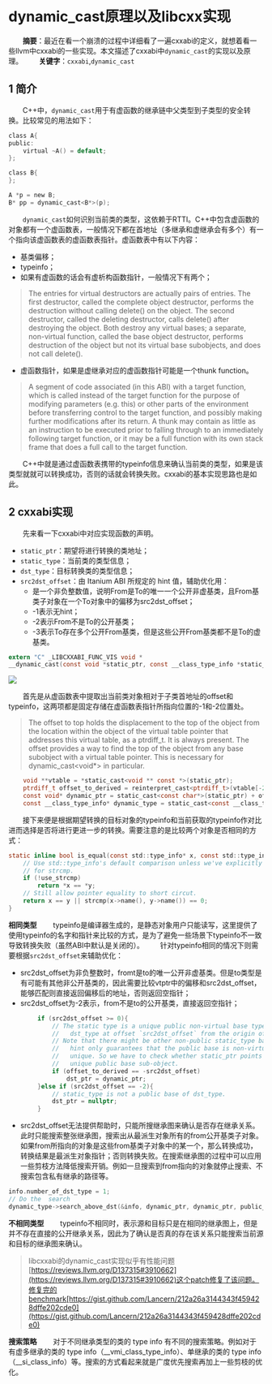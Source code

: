 # dynamic_cast原理以及libcxx实现

&emsp;&emsp;**摘要**：最近在看一个崩溃的过程中详细看了一遍cxxabi的定义，就想着看一些llvm中cxxabi的一些实现。本文描述了cxxabi中```dynamic_cast```的实现以及原理。
&emsp;&emsp;**关键字**：```cxxabi```,```dynamic_cast```

## 1 简介
&emsp;&emsp;C++中，```dynamic_cast```用于有虚函数的继承链中父类型到子类型的安全转换。比较常见的用法如下：
```c
class A{
public:
    virtual ~A() = default;
};

class B{
};

A *p = new B;
B* pp = dynamic_cast<B*>(p);
```

&emsp;&emsp;```dynamic_cast```如何识别当前类的类型，这依赖于RTTI。C++中包含虚函数的对象都有一个虚函数表，一般情况下都在首地址（多继承和虚继承会有多个）有一个指向该虚函数表的虚函数表指针。虚函数表中有以下内容：
- 基类偏移；
- typeinfo；
- 如果有虚函数的话会有虚析构函数指针，一般情况下有两个；
> The entries for virtual destructors are actually pairs of entries. The first destructor, called the complete object destructor, performs the destruction without calling delete() on the object. The second destructor, called the deleting destructor, calls delete() after destroying the object. Both destroy any virtual bases; a separate, non-virtual function, called the base object destructor, performs destruction of the object but not its virtual base subobjects, and does not call delete().
- 虚函数指针，如果是虚继承对应的虚函数指针可能是一个thunk function。
> A segment of code associated (in this ABI) with a target function, which is called instead of the target function for the purpose of modifying parameters (e.g. this) or other parts of the environment before transferring control to the target function, and possibly making further modifications after its return. A thunk may contain as little as an instruction to be executed prior to falling through to an immediately following target function, or it may be a full function with its own stack frame that does a full call to the target function.

&emsp;&emsp;C++中就是通过虚函数表携带的typeinfo信息来确认当前类的类型，如果是该类型就就可以转换成功，否则的话就会转换失败。cxxabi的基本实现思路也是如此。

## 2 cxxabi实现
&emsp;&emsp;先来看一下cxxabi中对应实现函数的声明。
- ```static_ptr```：期望将进行转换的类地址；
- ```static_type```：当前类的类型信息；
- ```dst_type```：目标转换类的类型信息；
- ```src2dst_offset```：由 Itanium ABI 所规定的 hint 值，辅助优化用：
    - 是一个非负整数值，说明From是To的唯一一个公开非虚基类，且From基类子对象在一个To对象中的偏移为src2dst_offset；
    - -1表示无hint；
    - -2表示From不是To的公开基类；
    - -3表示To存在多个公开From基类，但是这些公开From基类都不是To的虚基类。

```c
extern "C" _LIBCXXABI_FUNC_VIS void *
__dynamic_cast(const void *static_ptr, const __class_type_info *static_type, const __class_type_info *dst_type, std::ptrdiff_t src2dst_offset) 
```

![](https://cdn.jsdelivr.net/gh/grayondream/MyImageBlob@main/imgs/dynamic_cast.drawio.svg)

&emsp;&emsp;首先是从虚函数表中提取出当前类对象相对于子类首地址的offset和typeinfo，这两项都是固定存储在虚函数表指针所指向位置的-1和-2位置处。

> The offset to top holds the displacement to the top of the object from the location within the object of the virtual table pointer that addresses this virtual table, as a  ptrdiff_t. It is always present. The offset provides a way to find the top of the object from any base subobject with a virtual table pointer. This is necessary for dynamic_cast<void*> in particular.

```c
    void **vtable = *static_cast<void ** const *>(static_ptr);
    ptrdiff_t offset_to_derived = reinterpret_cast<ptrdiff_t>(vtable[-2]);
    const void* dynamic_ptr = static_cast<const char*>(static_ptr) + offset_to_derived;
    const __class_type_info* dynamic_type = static_cast<const __class_type_info*>(vtable[-1]);
```
&emsp;&emsp;接下来便是根据期望转换的目标对象的typeinfo和当前获取的typeinfo作对比进而选择是否将进行更进一步的转换。需要注意的是比较两个对象是否相同的方式：
```c
static inline bool is_equal(const std::type_info* x, const std::type_info* y, bool use_strcmp){
    // Use std::type_info's default comparison unless we've explicitly asked
    // for strcmp.
    if (!use_strcmp)
        return *x == *y;
    // Still allow pointer equality to short circut.
    return x == y || strcmp(x->name(), y->name()) == 0;
}
```
**相同类型**
&emsp;&emsp;typeinfo是编译器生成的，是静态对象用户只能读写，这里提供了使用typeinfo的名字和指针来比较的方式，是为了避免一些场景下typeinfo不一致导致转换失败（虽然ABI中默认是关闭的）。
&emsp;&emsp;针对typeinfo相同的情况下则需要根据```src2dst_offset```来辅助优化：
- src2dst_offset为非负整数时，fromt是to的唯一公开非虚基类。但是to类型是有可能有其他非公开基类的，因此需要比较vtptr中的偏移和src2dst_offset，能够匹配则直接返回偏移后的地址，否则返回空指针；
- src2dst_offset为-2表示，from不是to的公开基类，直接返回空指针；
```c
        if (src2dst_offset >= 0){
            // The static type is a unique public non-virtual base type of
            //   dst_type at offset `src2dst_offset` from the origin of dst.
            // Note that there might be other non-public static_type bases. The
            //   hint only guarantees that the public base is non-virtual and
            //   unique. So we have to check whether static_ptr points to that
            //   unique public base sub-object.
            if (offset_to_derived == -src2dst_offset)
                dst_ptr = dynamic_ptr;
        }else if (src2dst_offset == -2){
            // static_type is not a public base of dst_type.
            dst_ptr = nullptr;
        }
```
- src2dst_offset无法提供帮助时，只能所搜继承图来确认是否存在继承关系。此时只能搜索整张继承图，搜索出从最派生对象所有的from公开基类子对象。如果from所指向的对象是这些from基类子对象中的某一个，那么转换成功，转换结果是最派生对象指针；否则转换失败。在搜索继承图的过程中可以应用一些剪枝方法降低搜索开销。例如一旦搜索到from指向的对象就停止搜索、不搜索包含私有继承的路径等。
```c
info.number_of_dst_type = 1;
// Do the  search
dynamic_type->search_above_dst(&info, dynamic_ptr, dynamic_ptr, public_path, false);
```

**不相同类型**
&emsp;&emsp;typeinfo不相同时，表示源和目标只是在相同的继承图上，但是并不存在直接的公开继承关系，因此为了确认是否真的存在该关系只能搜索当前源和目标的继承图来确认。

> libcxxabi的dynamic_cast实现似乎有性能问题[https://reviews.llvm.org/D137315#3910662](https://reviews.llvm.org/D137315#3910662)这个patch修复了该问题。修复完的benchmark[https://gist.github.com/Lancern/212a26a3144343f459428dffe202cde0](https://gist.github.com/Lancern/212a26a3144343f459428dffe202cde0)

**搜索策略**
&emsp;&emsp;对于不同继承类型的类的 type info 有不同的搜索策略。例如对于有虚多继承的类的 type info（__vmi_class_type_info）、单继承的类的 type info（__si_class_info）等。搜索的方式看起来就是广度优先搜索再加上一些剪枝的优化。
